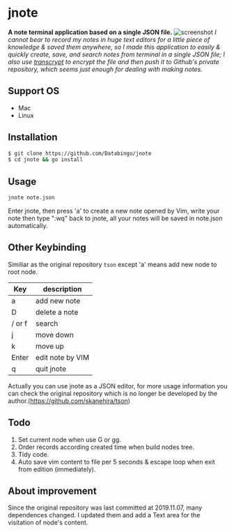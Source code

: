 # jnote 
**A note terminal application based on a single JSON file.**
![screenshot](jnote.gif)
*I cannot bear to record my notes in huge text editors for a little piece of knowledge & saved them anywhere, so I made this application to easily & quickly create, save, and search notes from terminal in a single JSON file; I also use [transcrypt](https://github.com/elasticdog/transcrypt) to encrypt the file and then push it to Github's private repository, which seems just enough for dealing with making notes.*

## Support OS
- Mac
- Linux

## Installation
```bash
$ git clone https://github.com/Databingo/jnote
$ cd jnote && go install
```
## Usage
```bash
jnote note.json
```
Enter jnote, then press 'a' to create a new note opened by Vim, write your note then type ":wq" back to jnote, all your notes will be saved in note.json automatically.

## Other Keybinding
Similiar as the original repository `tson` except 'a' means add new node to root node.

| Key    | description                    |
|--------|--------------------------------|
| a      | add new note                   |
| D      | delete a note                  |
| / or f | search                         |
| j      | move down                      |
| k      | move up                        |
| Enter  | edit note by VIM               |
| q      | quit jnote                     |

Actually you can use jnote as a JSON editor, for more usage information you can check the original repository which is no longer be developed by the author.(https://github.com/skanehira/tson)

## Todo
1. Set current node when use G or gg.
2. Order records according created time when build nodes tree.
3. Tidy code.
4. Auto save vim content to file per 5 seconds & escape loop when exit from edition (immediately).


## About improvement
Since the original repository was last committed at 2019.11.07, many dependences changed. I updated them and add a Text area for the visitation of node's content.



